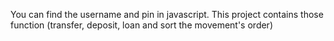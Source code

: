You can find the username and pin in javascript.
This project contains those function (transfer, deposit, loan and sort the movement's order)
